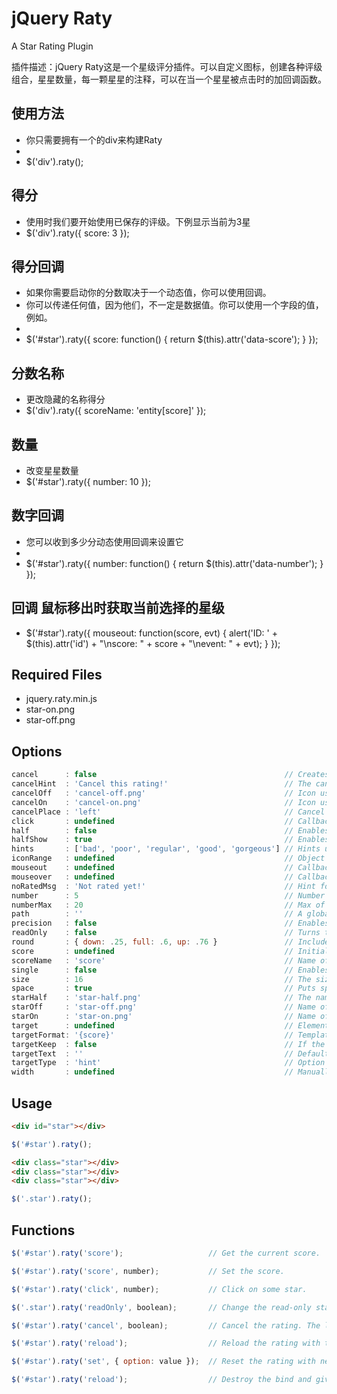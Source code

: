 # jQuery Raty
A Star Rating Plugin

插件描述：jQuery Raty这是一个星级评分插件。可以自定义图标，创建各种评级组合，星星数量，每一颗星星的注释，可以在当一个星星被点击时的加回调函数。

## 使用方法
 + 你只需要拥有一个的div来构建Raty
 + <div></div>
 + $('div').raty();

## 得分
 + 使用时我们要开始使用已保存的评级。下例显示当前为3星
 + $('div').raty({ score: 3 });

## 得分回调
 + 如果你需要启动你的分数取决于一个动态值，你可以使用回调。
 + 你可以传递任何值，因为他们，不一定是数据值。你可以使用一个字段的值，例如。
 + <div id="star" data-score="1"></div>
 + $('#star').raty({
      score: function() {
        return $(this).attr('data-score');
      }
   });

## 分数名称
 + 更改隐藏的名称得分
 + $('div').raty({ scoreName: 'entity[score]' });

## 数量
 + 改变星星数量
 + $('#star').raty({ number: 10 });

## 数字回调
 + 您可以收到多少分动态使用回调来设置它
 + <div id="star" data-number="3"></div>
 + $('#star').raty({
     number: function() {
        return $(this).attr('data-number');
     }
   });

## 回调 鼠标移出时获取当前选择的星级
 + $('#star').raty({
     mouseout: function(score, evt) {
       alert('ID: ' + $(this).attr('id') + "\nscore: " + score + "\nevent: " + evt);
     }
   });

## Required Files
+ jquery.raty.min.js
+ star-on.png
+ star-off.png

## Options

```js
cancel      : false                                          // Creates a cancel button to cancel the rating.
cancelHint  : 'Cancel this rating!'                          // The cancel's button hint.
cancelOff   : 'cancel-off.png'                               // Icon used on active cancel.
cancelOn    : 'cancel-on.png'                                // Icon used inactive cancel.
cancelPlace : 'left'                                         // Cancel's button position.
click       : undefined                                      // Callback executed on rating click.
half        : false                                          // Enables half star selection.
halfShow    : true                                           // Enables half star display.
hints       : ['bad', 'poor', 'regular', 'good', 'gorgeous'] // Hints used on each star.
iconRange   : undefined                                      // Object list with position and icon on and off to do a mixed icons.
mouseout    : undefined                                      // Callback executed on mouseout.
mouseover   : undefined                                      // Callback executed on mouseover.
noRatedMsg  : 'Not rated yet!'                               // Hint for no rated elements when it's readOnly.
number      : 5                                              // Number of stars that will be presented.
numberMax   : 20                                             // Max of star the option number can creates.
path        : ''                                             // A global locate where the icon will be looked.
precision   : false                                          // Enables the selection of a precision score.
readOnly    : false                                          // Turns the rating read-only.
round       : { down: .25, full: .6, up: .76 }               // Included values attributes to do the score round math.
score       : undefined                                      // Initial rating.
scoreName   : 'score'                                        // Name of the hidden field that holds the score value.
single      : false                                          // Enables just a single star selection.
size        : 16                                             // The size of the icons that will be used.
space       : true                                           // Puts space between the icons.
starHalf    : 'star-half.png'                                // The name of the half star image.
starOff     : 'star-off.png'                                 // Name of the star image off.
starOn      : 'star-on.png'                                  // Name of the star image on.
target      : undefined                                      // Element selector where the score will be displayed.
targetFormat: '{score}'                                      // Template to interpolate the score in.
targetKeep  : false                                          // If the last rating value will be keeped after mouseout.
targetText  : ''                                             // Default text setted on target.
targetType  : 'hint'                                         // Option to choose if target will receive hint o 'score' type.
width       : undefined                                      // Manually adjust the width for the project.
```

## Usage

```html
<div id="star"></div>
```

```js
$('#star').raty();
```

```html
<div class="star"></div>
<div class="star"></div>
<div class="star"></div>
```

```js
$('.star').raty();
```

## Functions

```js
$('#star').raty('score');                   // Get the current score.

$('#star').raty('score', number);           // Set the score.

$('#star').raty('click', number);           // Click on some star.

$('.star').raty('readOnly', boolean);       // Change the read-only state.

$('#star').raty('cancel', boolean);         // Cancel the rating. The last param force the click callback.

$('#star').raty('reload');                  // Reload the rating with the current configuration.

$('#star').raty('set', { option: value });  // Reset the rating with new configurations.

$('#star').raty('reload');                  // Destroy the bind and give you the raw element.
```


